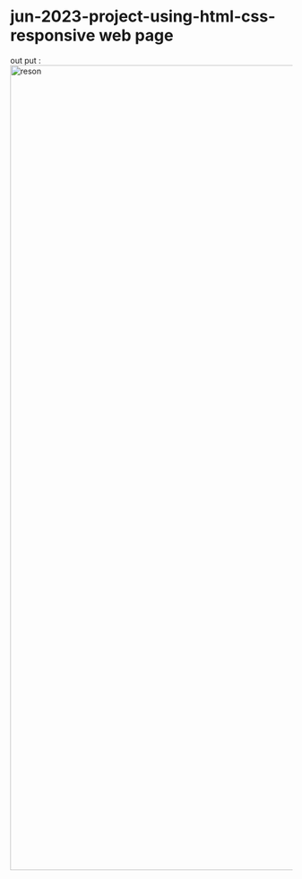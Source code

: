 # jun-2023-project-using-html-css- responsive web page 


out put :
 <img width="1436" alt="reson" src="https://github.com/srujan-patil/jun-2023-project-using-html-css-/assets/67963460/e65c29c2-e677-49dc-a11e-9a0ee31889ee">
